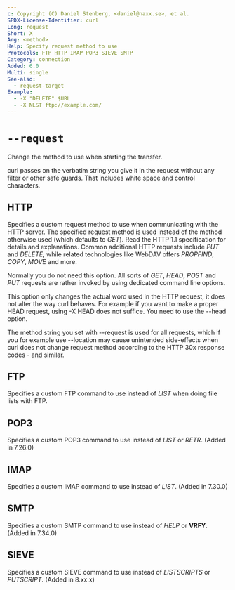 ```yaml
---
c: Copyright (C) Daniel Stenberg, <daniel@haxx.se>, et al.
SPDX-License-Identifier: curl
Long: request
Short: X
Arg: <method>
Help: Specify request method to use
Protocols: FTP HTTP IMAP POP3 SIEVE SMTP
Category: connection
Added: 6.0
Multi: single
See-also:
  - request-target
Example:
  - -X "DELETE" $URL
  - -X NLST ftp://example.com/
---
```


# `--request`

Change the method to use when starting the transfer.

curl passes on the verbatim string you give it in the request without any
filter or other safe guards. That includes white space and control characters.

## HTTP
Specifies a custom request method to use when communicating with the HTTP
server. The specified request method is used instead of the method otherwise
used (which defaults to *GET*). Read the HTTP 1.1 specification for details
and explanations. Common additional HTTP requests include *PUT* and *DELETE*,
while related technologies like WebDAV offers *PROPFIND*, *COPY*, *MOVE* and
more.

Normally you do not need this option. All sorts of *GET*, *HEAD*, *POST* and
*PUT* requests are rather invoked by using dedicated command line options.

This option only changes the actual word used in the HTTP request, it does not
alter the way curl behaves. For example if you want to make a proper HEAD
request, using -X HEAD does not suffice. You need to use the --head option.

The method string you set with --request is used for all requests, which
if you for example use --location may cause unintended side-effects when curl
does not change request method according to the HTTP 30x response codes - and
similar.

## FTP
Specifies a custom FTP command to use instead of *LIST* when doing file lists
with FTP.

## POP3
Specifies a custom POP3 command to use instead of *LIST* or *RETR*.
(Added in 7.26.0)

## IMAP
Specifies a custom IMAP command to use instead of *LIST*. (Added in 7.30.0)

## SMTP
Specifies a custom SMTP command to use instead of *HELP* or **VRFY**. (Added in 7.34.0)

## SIEVE
Specifies a custom SIEVE command to use instead of *LISTSCRIPTS* or
*PUTSCRIPT*. (Added in 8.xx.x)
